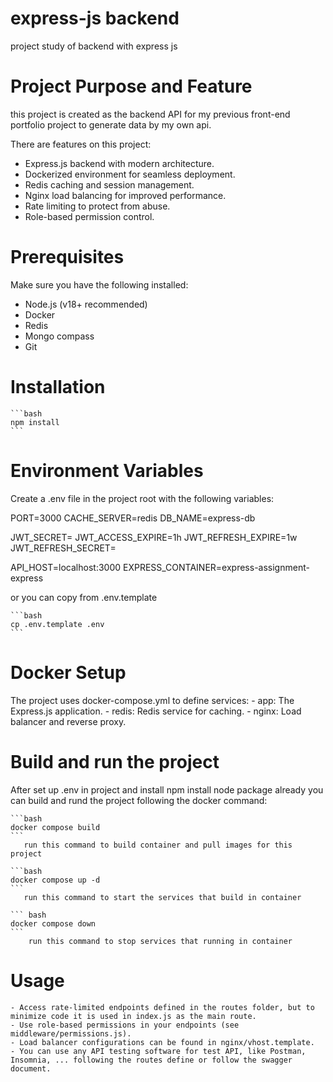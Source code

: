 # express-js backend
project study of backend with express js 

# Project Purpose and Feature 
this project is created as the backend API for my previous front-end portfolio project to generate data by my own api.

There are features on this project:
   - Express.js backend with modern architecture.
   - Dockerized environment for seamless deployment.
   - Redis caching and session management.
   - Nginx load balancing for improved performance.
   - Rate limiting to protect from abuse.
   - Role-based permission control.

# Prerequisites
Make sure you have the following installed:

   - Node.js (v18+ recommended)
   - Docker
   - Redis
   - Mongo compass
   - Git
# Installation
    ```bash
    npm install
    ```

# Environment Variables
Create a .env file in the project root with the following variables:

PORT=3000
CACHE_SERVER=redis
DB_NAME=express-db

JWT_SECRET=
JWT_ACCESS_EXPIRE=1h
JWT_REFRESH_EXPIRE=1w
JWT_REFRESH_SECRET=

API_HOST=localhost:3000
EXPRESS_CONTAINER=express-assignment-express 

or you can copy from .env.template

    ```bash
    cp .env.template .env
    ```
    

# Docker Setup

The project uses docker-compose.yml to define services:
    - app: The Express.js application.
    - redis: Redis service for caching.
    - nginx: Load balancer and reverse proxy.

# Build and run the project
After set up .env in project and install npm install node package already
you can build and rund the project following the docker command:

    ```bash 
    docker compose build
    ```
       run this command to build container and pull images for this project

    ```bash
    docker compose up -d
    ```
       run this command to start the services that build in container

    ``` bash
    docker compose down
    ```
        run this command to stop services that running in container

# Usage
    - Access rate-limited endpoints defined in the routes folder, but to minimize code it is used in index.js as the main route.
    - Use role-based permissions in your endpoints (see middleware/permissions.js).
    - Load balancer configurations can be found in nginx/vhost.template.
    - You can use any API testing software for test API, like Postman, Insomnia, ... following the routes define or follow the swagger document. 

